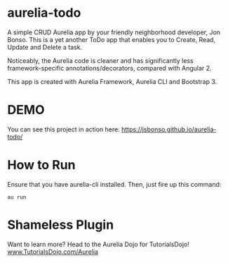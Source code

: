 # aurelia-todo
A simple CRUD Aurelia app by your friendly neighborhood developer, Jon Bonso. 
This is a yet another ToDo app that enables you to Create, Read, Update and
Delete a task. 

Noticeably, the Aurelia code is cleaner and has significantly less framework-specific annotations/decorators, 
compared with Angular 2. 

This app is created with Aurelia Framework, Aurelia CLI and Bootstrap 3.

# DEMO
You can see this project in action here: 
https://jsbonso.github.io/aurelia-todo/

# How to Run
Ensure that you have aurelia-cli installed. 
Then, just fire up this command:

 `au run`

# Shameless Plugin

Want to learn more? Head to the Aurelia Dojo for TutorialsDojo!
www.TutorialsDojo.com/Aurelia 